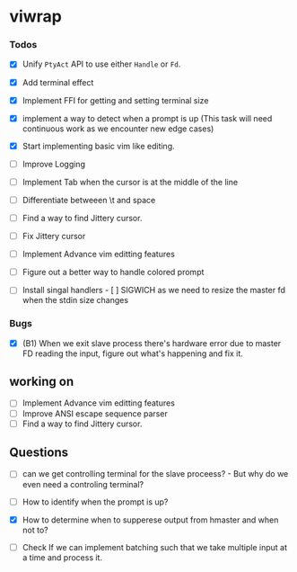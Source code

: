 # viwrap

### Todos

- [X] Unify `PtyAct` API to use either `Handle` or `Fd`.
- [X] Add terminal effect
- [X] Implement FFI for getting and setting terminal size
- [X] implement a way to detect when a prompt is up (This task will need continuous work as we encounter new edge cases)
- [X] Start implementing basic vim like editing.

- [ ] Improve Logging
- [ ] Implement Tab when the cursor is at the middle of the line
- [ ] Differentiate betweeen \t and space
- [ ] Find a way to find Jittery cursor.
- [ ] Fix Jittery cursor
- [ ] Implement Advance vim editting features
- [ ] Figure out a better way to handle colored prompt
- [ ] Install singal handlers
	  - [ ] SIGWICH as we need to resize the master fd when the stdin size changes

### Bugs

- [X] (B1) When we exit slave process there's hardware error due to master FD reading the input, figure out what's happening and fix it.

## working on

- [ ] Implement Advance vim editting features
- [ ] Improve ANSI escape sequence parser
- [ ] Find a way to find Jittery cursor.

## Questions

- [ ] can we get controlling terminal for the slave proceess?
	  - But why do we even need a controling terminal?
	
- [ ] How to identify when the prompt is up?

- [X] How to determine when to supperese output from hmaster and when not to?

- [ ] Check If we can implement batching such that we take multiple input at a time and process it.
